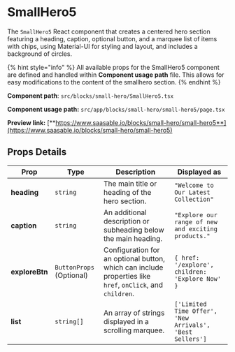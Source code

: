 # SmallHero5

The `SmallHero5` React component that creates a centered hero section featuring a heading, caption, optional button, and a marquee list of items with chips, using Material-UI for styling and layout, and includes a background of circles.

{% hint style="info" %}
All available props for the SmallHero5 component are defined and handled within **Component usage path** file. This allows for easy modifications to the content of the smallhero section.
{% endhint %}

**Component path**: `src/blocks/small-hero/SmallHero5.tsx`

**Component usage path:**  `src/app/blocks/small-hero/small-hero5/page.tsx`

**Preview link:** [**https://www.saasable.io/blocks/small-hero/small-hero5**](https://www.saasable.io/blocks/small-hero/small-hero5)

## Props Details

| Prop           | Type                     | Description                                                                                                | Displayed as                                             |
| -------------- | ------------------------ | ---------------------------------------------------------------------------------------------------------- | -------------------------------------------------------- |
| **heading**    | `string`                 | The main title or heading of the hero section.                                                             | `"Welcome to Our Latest Collection"`                     |
| **caption**    | `string`                 | An additional description or subheading below the main heading.                                            | `"Explore our range of new and exciting products."`      |
| **exploreBtn** | `ButtonProps` (Optional) | Configuration for an optional button, which can include properties like `href`, `onClick`, and `children`. | `{ href: '/explore', children: 'Explore Now' }`          |
| **list**       | `string[]`               | An array of strings displayed in a scrolling marquee.                                                      | `['Limited Time Offer', 'New Arrivals', 'Best Sellers']` |
